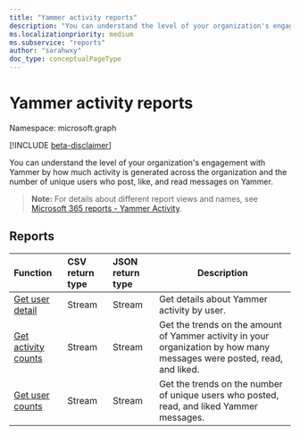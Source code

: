 ```yaml
---
title: "Yammer activity reports"
description: "You can understand the level of your organization's engagement with Yammer by how much activity is generated across the organization and the number of unique users who post, like, and read messages on Yammer."
ms.localizationpriority: medium
ms.subservice: "reports"
author: "sarahwxy"
doc_type: conceptualPageType
---
```


# Yammer activity reports

Namespace: microsoft.graph

[!INCLUDE [beta-disclaimer](../../includes/beta-disclaimer.md)]

You can understand the level of your organization's engagement with Yammer by how much activity is generated across the organization and the number of unique users who post, like, and read messages on Yammer.

> **Note:** For details about different report views and names, see [Microsoft 365 reports - Yammer Activity](https://support.office.com/client/Yammer-activity-c7c9f938-5b8e-4d52-b1a2-c7c32cb2312a).

## Reports

| Function                                                     | CSV return type | JSON return type | Description                                                  |
| :----------------------------------------------------------- | :-------------- | :--------------- | ------------------------------------------------------------ |
| [Get user detail](../api/reportroot-getyammeractivityuserdetail.md) | Stream          | Stream           | Get details about Yammer activity by user.                   |
| [Get activity counts](../api/reportroot-getyammeractivitycounts.md) | Stream          | Stream           | Get the trends on the amount of Yammer activity in your organization by how many messages were posted, read, and liked. |
| [Get user counts](../api/reportroot-getyammeractivityusercounts.md) | Stream          | Stream           | Get the trends on the number of unique users who posted, read, and liked  Yammer messages. |


